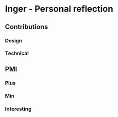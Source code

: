# Inger - Personal reflection

## Contributions

### Design


### Technical


## PMI
### Plus


### Min


### Interesting


